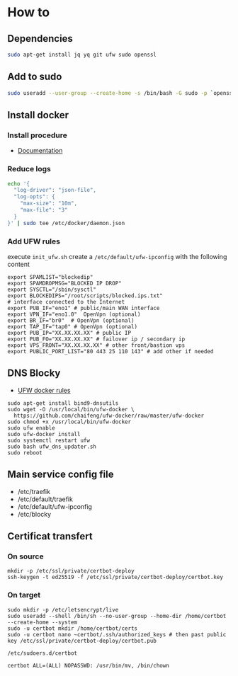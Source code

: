# How to

## Dependencies

```bash
sudo apt-get install jq yq git ufw sudo openssl
```
## Add to sudo

```bash
sudo useradd --user-group --create-home -s /bin/bash -G sudo -p `openssl passwd` $user_to_add
```

## Install docker

### Install procedure

* [Documentation](https://docs.docker.com/engine/install/debian/#install-using-the-repository)

### Reduce logs

```bash
echo '{                    
  "log-driver": "json-file",
  "log-opts": {
    "max-size": "10m",
    "max-file": "3"
  }
}' | sudo tee /etc/docker/daemon.json
```

### Add UFW rules

execute `init_ufw.sh`
create a `/etc/default/ufw-ipconfig` with the following content 
```
export SPAMLIST="blockedip"
export SPAMDROPMSG="BLOCKED IP DROP"
export SYSCTL="/sbin/sysctl"
export BLOCKEDIPS="/root/scripts/blocked.ips.txt"
# interface connected to the Internet
export PUB_IF="eno1" # public/main WAN interface
export VPN_IF="eno1.0"  OpenVpn (optional)
export BR_IF="br0"  # OpenVpn (optional)
export TAP_IF="tap0" # OpenVpn (optional)
export PUB_IP="XX.XX.XX.XX" # public IP
export PUB_FO="XX.XX.XX.XX" # failover ip / secondary ip
export VPS_FRONT="XX.XX.XX.XX" # other front/bastion vps
export PUBLIC_PORT_LIST="80 443 25 110 143" # add other if needed
```
## DNS Blocky

* [UFW docker rules](https://github.com/chaifeng/ufw-docker?tab=readme-ov-file#tldr=)
```
sudo apt-get install bind9-dnsutils
sudo wget -O /usr/local/bin/ufw-docker \
  https://github.com/chaifeng/ufw-docker/raw/master/ufw-docker
sudo chmod +x /usr/local/bin/ufw-docker
sudo ufw enable
sudo ufw-docker install
sudo systemctl restart ufw
sudo bash ufw_dns_updater.sh
sudo reboot
```



## Main service config file

* /etc/traefik
* /etc/default/traefik
* /etc/default/ufw-ipconfig
* /etc/blocky

## Certificat transfert

### On source 

```
mkdir -p /etc/ssl/private/certbot-deploy
ssh-keygen -t ed25519 -f /etc/ssl/private/certbot-deploy/certbot.key
```

### On target
```
sudo mkdir -p /etc/letsencrypt/live
sudo useradd --shell /bin/sh --no-user-group --home-dir /home/certbot --create-home --system
sudo -u certbot mkdir /home/certbot/certs
sudo -u certbot nano ~certbot/.ssh/authorized_keys # then past public key /etc/ssl/private/certbot-deploy/certbot.pub
```
`/etc/sudoers.d/certbot`
```
certbot ALL=(ALL) NOPASSWD: /usr/bin/mv, /bin/chown
```

